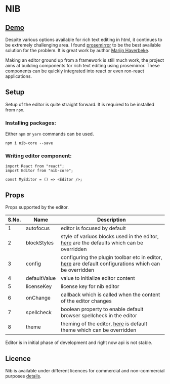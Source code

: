 # NIB

## [Demo](http://www.nibedit.com)

Despite various options available for rich text editing in html, it continues to be extremely challenging area. I found [prosemirror](http://prosemirror.net) to be the best available solution for the problem. It is great work by author [Marijn Haverbeke](http://marijnhaverbeke.nl/).

Making an editor ground up from a framework is still much work, the project aims at building components for rich text editing using prosemirror. These components can be quickly integrated into react or even ron-react applications.

## Setup

Setup of the editor is quite straight forward. It is required to be installed from `npm`.

### Installing packages:

Either `npm` or `yarn` commands can be used.

```
npm i nib-core --save
```

### Writing editor component:

```
import React from "react";
import Editor from "nib-core";

const MyEditor = () => <Editor />;
```

## Props

Props supported by the editor.

| S.No. | Name         | Description                                                                                                                                                                                 |
| ----- | ------------ | ------------------------------------------------------------------------------------------------------------------------------------------------------------------------------------------- |
| 1     | autofocus    | editor is focused by default                                                                                                                                                                |
| 2     | blockStyles  | style of variuos blocks used in the editor, [here](https://github.com/jpuri/Nib/blob/master/packages/core/src/components/Editor/blockStyles.js#L1) are the defaults which can be overridden |
| 3     | config       | configuring the plugin toolbar etc in editor, [here](https://github.com/jpuri/Nib/blob/master/packages/core/src/common/config/index.js) are default configurations which can be overridden  |
| 4     | defaultValue | value to initialize editor content                                                                                                                                                          |
| 5     | licenseKey   | license key for nib editor                                                                                                                                                                  |
| 6     | onChange     | callback which is called when the content of the editor changes                                                                                                                             |
| 7     | spellcheck   | boolean property to enable default browser spellcheck in the editor                                                                                                                         |
| 8     | theme        | theming of the editor, [here](https://github.com/jpuri/Nib/blob/master/packages/core/src/components/Editor/theme.js) is default theme which can be overridden                               |

Editor is in initial phase of development and right now api is not stable.

## Licence

Nib is available under different licences for commercial and non-commercial purposes [details](http://www.nibedit.com/index.html#/Licence).
